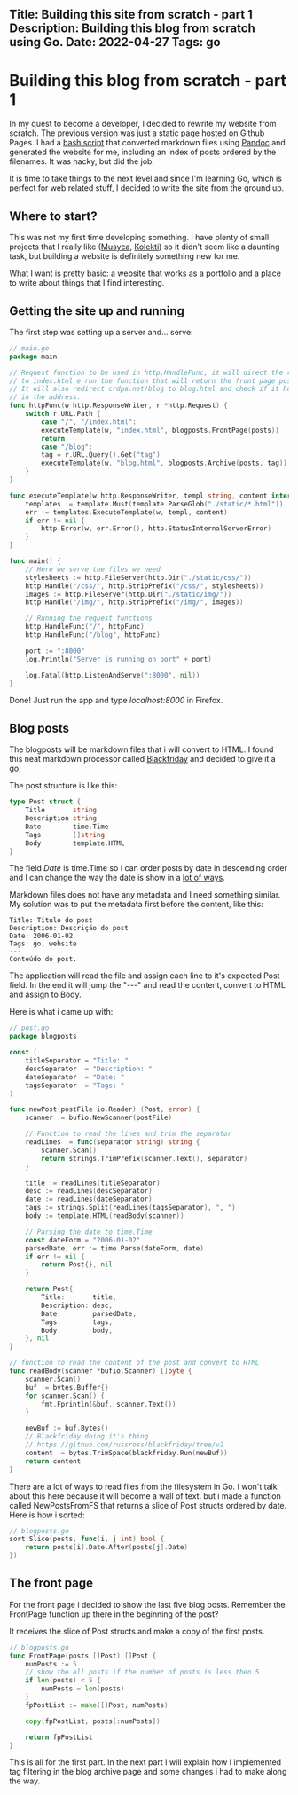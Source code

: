 Title: Building this site from scratch - part 1
Description: Building this blog from scratch using Go.
Date: 2022-04-27
Tags: go
---
# Building this blog from scratch - part 1

In my quest to become a developer, I decided to rewrite my website from scratch. The previous version was just a static page hosted on Github Pages. I had a [bash script](https://github.com/crdpa/bsg) that converted markdown files using [Pandoc](https://pandoc.org/) and generated the website for me, including an index of posts ordered by the filenames. It was hacky, but did the job.

It is time to take things to the next level and since I'm learning Go, which is perfect for web related stuff, I decided to write the site from the ground up.

## Where to start?

This was not my first time developing something. I have plenty of small projects that I really like ([Musyca](https://github.com/crdpa/musyca), [Kolekti](https://github.com/crdpa/kolekti)) so it didn't seem like a daunting task, but building a website is definitely something new for me.

What I want is pretty basic: a website that works as a portfolio and a place to write about things that I find interesting.

## Getting the site up and running

The first step was setting up a server and... serve:

```go
// main.go
package main

// Request function to be used in http.HandleFunc, it will direct the root address
// to index.html e run the function that will return the front page posts.
// It will also redirect crdpa.net/blog to blog.html and check if it has a tag (?tag=)
// in the address.
func httpFunc(w http.ResponseWriter, r *http.Request) {
	switch r.URL.Path {
		case "/", "/index.html":
		executeTemplate(w, "index.html", blogposts.FrontPage(posts))
		return
		case "/blog":
		tag = r.URL.Query().Get("tag")
		executeTemplate(w, "blog.html", blogposts.Archive(posts, tag))
	}
}

func executeTemplate(w http.ResponseWriter, templ string, content interface{}) {
	templates := template.Must(template.ParseGlob("./static/*.html"))
	err := templates.ExecuteTemplate(w, templ, content)
	if err != nil {
		http.Error(w, err.Error(), http.StatusInternalServerError)
	}
}

func main() {
	// Here we serve the files we need
	stylesheets := http.FileServer(http.Dir("./static/css/"))
	http.Handle("/css/", http.StripPrefix("/css/", stylesheets))
	images := http.FileServer(http.Dir("./static/img/"))
	http.Handle("/img/", http.StripPrefix("/img/", images))

	// Running the request functions
	http.HandleFunc("/", httpFunc)
	http.HandleFunc("/blog", httpFunc)

	port := ":8000"
	log.Println("Server is running on port" + port)

	log.Fatal(http.ListenAndServe(":8000", nil))
}
```

Done! Just run the app and type *localhost:8000* in Firefox.

## Blog posts

The blogposts will be markdown files that i will convert to HTML. I found this neat markdown processor called [Blackfriday](https://github.com/russross/blackfriday/tree/v2) and decided to give it a go.

The post structure is like this:

```go
type Post struct {
    Title       string
    Description string
    Date        time.Time
    Tags        []string
    Body        template.HTML
}
```

The field *Date* is time.Time so I can order posts by date in descending order and I can change the way the date is show in a [lot of ways](https://yourbasic.org/golang/format-parse-string-time-date-example/).

Markdown files does not have any metadata and I need something similar. My solution was to put the metadata first before the content, like this:

```
Title: Título do post
Description: Descrição do post
Date: 2006-01-02
Tags: go, website
---
Conteúdo do post.
```

The application will read the file and assign each line to it's expected Post field. In the end it will jump the "---" and read the content, convert to HTML and assign to Body.

Here is what i came up with:

```go
// post.go
package blogposts

const (
	titleSeparator = "Title: "
	descSeparator  = "Description: "
	dateSeparator  = "Date: "
	tagsSeparator  = "Tags: "
)

func newPost(postFile io.Reader) (Post, error) {
	scanner := bufio.NewScanner(postFile)

	// Function to read the lines and trim the separator
	readLines := func(separator string) string {
		scanner.Scan()
		return strings.TrimPrefix(scanner.Text(), separator)
	}

	title := readLines(titleSeparator)
	desc := readLines(descSeparator)
	date := readLines(dateSeparator)
	tags := strings.Split(readLines(tagsSeparator), ", ")
	body := template.HTML(readBody(scanner))

	// Parsing the date to time.Time
	const dateForm = "2006-01-02"
	parsedDate, err := time.Parse(dateForm, date)
	if err != nil {
		return Post{}, nil
	}

	return Post{
		Title:       title,
		Description: desc,
		Date:        parsedDate,
		Tags:        tags,
		Body:        body,
	}, nil
}

// function to read the content of the post and convert to HTML
func readBody(scanner *bufio.Scanner) []byte {
	scanner.Scan()
	buf := bytes.Buffer{}
	for scanner.Scan() {
		fmt.Fprintln(&buf, scanner.Text())
	}

	newBuf := buf.Bytes()
	// Blackfriday doing it's thing
	// https://github.com/russross/blackfriday/tree/v2
	content := bytes.TrimSpace(blackfriday.Run(newBuf))
	return content
}
```
There are a lot of ways to read files from the filesystem in Go. I won't talk about this here because it will become a wall of text. but i made a function called NewPostsFromFS that returns a slice of Post structs ordered by date. Here is how i sorted:

```go
// blogposts.go
sort.Slice(posts, func(i, j int) bool {
	return posts[i].Date.After(posts[j].Date)
})
```

## The front page

For the front page i decided to show the last five blog posts. Remember the FrontPage function up there in the beginning of the post?

It receives the slice of Post structs and make a copy of the first posts.

```go
// blogposts.go
func FrontPage(posts []Post) []Post {
	numPosts := 5
	// show the all posts if the number of posts is less then 5
	if len(posts) < 5 {
		numPosts = len(posts)
	}
	fpPostList := make([]Post, numPosts)

	copy(fpPostList, posts[:numPosts])

	return fpPostList
}
```

This is all for the first part. In the next part I will explain how I implemented tag filtering in the blog archive page and some changes i had to make along the way.
